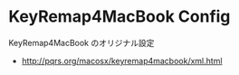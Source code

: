 KeyRemap4MacBook Config
===

KeyRemap4MacBook のオリジナル設定
- <http://pqrs.org/macosx/keyremap4macbook/xml.html>

